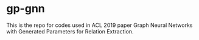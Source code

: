 # gp-gnn

This is the repo for codes used in ACL 2019 paper Graph Neural Networks with Generated Parameters for Relation Extraction.
